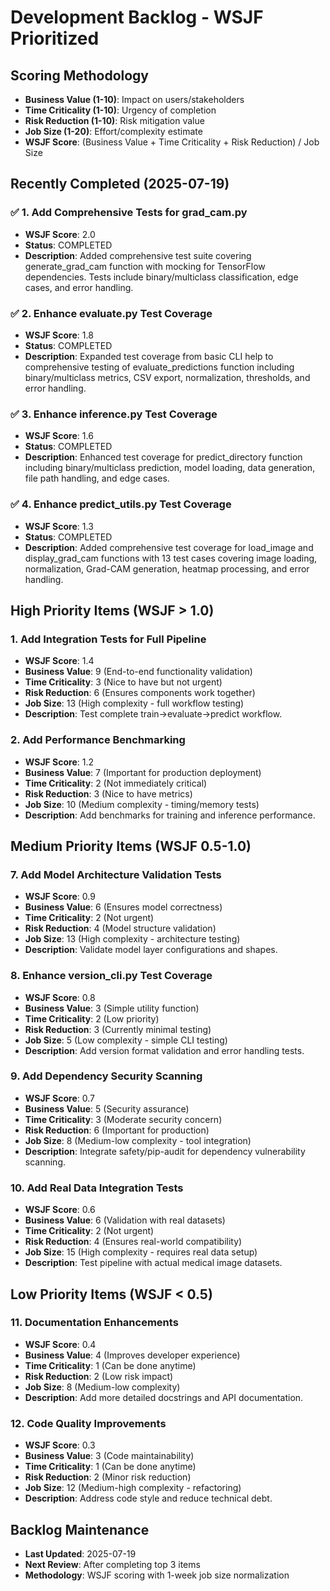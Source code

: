 # Development Backlog - WSJF Prioritized

## Scoring Methodology
- **Business Value (1-10)**: Impact on users/stakeholders
- **Time Criticality (1-10)**: Urgency of completion
- **Risk Reduction (1-10)**: Risk mitigation value
- **Job Size (1-20)**: Effort/complexity estimate
- **WSJF Score**: (Business Value + Time Criticality + Risk Reduction) / Job Size

## Recently Completed (2025-07-19)

### ✅ 1. Add Comprehensive Tests for grad_cam.py
- **WSJF Score**: 2.0 
- **Status**: COMPLETED
- **Description**: Added comprehensive test suite covering generate_grad_cam function with mocking for TensorFlow dependencies. Tests include binary/multiclass classification, edge cases, and error handling.

### ✅ 2. Enhance evaluate.py Test Coverage  
- **WSJF Score**: 1.8
- **Status**: COMPLETED
- **Description**: Expanded test coverage from basic CLI help to comprehensive testing of evaluate_predictions function including binary/multiclass metrics, CSV export, normalization, thresholds, and error handling.

### ✅ 3. Enhance inference.py Test Coverage
- **WSJF Score**: 1.6
- **Status**: COMPLETED  
- **Description**: Enhanced test coverage for predict_directory function including binary/multiclass prediction, model loading, data generation, file path handling, and edge cases.

### ✅ 4. Enhance predict_utils.py Test Coverage
- **WSJF Score**: 1.3
- **Status**: COMPLETED
- **Description**: Added comprehensive test coverage for load_image and display_grad_cam functions with 13 test cases covering image loading, normalization, Grad-CAM generation, heatmap processing, and error handling.

## High Priority Items (WSJF > 1.0)

### 1. Add Integration Tests for Full Pipeline
- **WSJF Score**: 1.4
- **Business Value**: 9 (End-to-end functionality validation)
- **Time Criticality**: 3 (Nice to have but not urgent)
- **Risk Reduction**: 6 (Ensures components work together)
- **Job Size**: 13 (High complexity - full workflow testing)
- **Description**: Test complete train→evaluate→predict workflow.

### 2. Add Performance Benchmarking
- **WSJF Score**: 1.2
- **Business Value**: 7 (Important for production deployment)
- **Time Criticality**: 2 (Not immediately critical)
- **Risk Reduction**: 3 (Nice to have metrics)
- **Job Size**: 10 (Medium complexity - timing/memory tests)
- **Description**: Add benchmarks for training and inference performance.

## Medium Priority Items (WSJF 0.5-1.0)

### 7. Add Model Architecture Validation Tests
- **WSJF Score**: 0.9
- **Business Value**: 6 (Ensures model correctness)
- **Time Criticality**: 2 (Not urgent)
- **Risk Reduction**: 4 (Model structure validation)
- **Job Size**: 13 (High complexity - architecture testing)
- **Description**: Validate model layer configurations and shapes.

### 8. Enhance version_cli.py Test Coverage
- **WSJF Score**: 0.8
- **Business Value**: 3 (Simple utility function)
- **Time Criticality**: 2 (Low priority)
- **Risk Reduction**: 3 (Currently minimal testing)
- **Job Size**: 5 (Low complexity - simple CLI testing)
- **Description**: Add version format validation and error handling tests.

### 9. Add Dependency Security Scanning
- **WSJF Score**: 0.7
- **Business Value**: 5 (Security assurance)
- **Time Criticality**: 3 (Moderate security concern)
- **Risk Reduction**: 6 (Important for production)
- **Job Size**: 8 (Medium-low complexity - tool integration)
- **Description**: Integrate safety/pip-audit for dependency vulnerability scanning.

### 10. Add Real Data Integration Tests
- **WSJF Score**: 0.6
- **Business Value**: 6 (Validation with real datasets)
- **Time Criticality**: 2 (Not urgent)
- **Risk Reduction**: 4 (Ensures real-world compatibility)
- **Job Size**: 15 (High complexity - requires real data setup)
- **Description**: Test pipeline with actual medical image datasets.

## Low Priority Items (WSJF < 0.5)

### 11. Documentation Enhancements
- **WSJF Score**: 0.4
- **Business Value**: 4 (Improves developer experience)
- **Time Criticality**: 1 (Can be done anytime)
- **Risk Reduction**: 2 (Low risk impact)
- **Job Size**: 8 (Medium-low complexity)
- **Description**: Add more detailed docstrings and API documentation.

### 12. Code Quality Improvements
- **WSJF Score**: 0.3
- **Business Value**: 3 (Code maintainability)
- **Time Criticality**: 1 (Can be done anytime)
- **Risk Reduction**: 2 (Minor risk reduction)
- **Job Size**: 12 (Medium-high complexity - refactoring)
- **Description**: Address code style and reduce technical debt.

## Backlog Maintenance
- **Last Updated**: 2025-07-19
- **Next Review**: After completing top 3 items
- **Methodology**: WSJF scoring with 1-week job size normalization